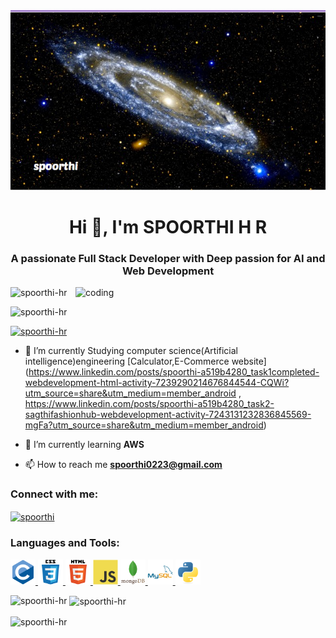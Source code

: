 ![logo](https://github.com/SPOORTHI-HR/SPOORTHI-HR/blob/main/GITBACKGROUND.jpg)
<h1 align="center">Hi 👋, I'm SPOORTHI H R</h1>
<h3 align="center">A passionate Full Stack Developer with Deep passion for AI and Web Development</h3>
<img align="right" alt="coding" width="400" src="https://user-images.githubusercontent.com/55389276/140866485-8fb1c876-9a8f-4d6a-98dc-08c4981eaf70.gif">
<p align="left"> <img src="https://komarev.com/ghpvc/?username=spoorthi-hr&label=Profile%20views&color=0e75b6&style=flat" alt="spoorthi-hr" /> </p>

<p align="left"> <img src="https://komarev.com/ghpvc/?username=spoorthi-hr&label=Profile%20views&color=0e75b6&style=flat" alt="spoorthi-hr" /> </p>

<p align="left"> <a href="https://github.com/ryo-ma/github-profile-trophy"><img src="https://github-profile-trophy.vercel.app/?username=spoorthi-hr" alt="spoorthi-hr" /></a> </p>

- 🔭 I’m currently Studying computer science(Artificial intelligence)engineering [Calculator,E-Commerce website](https://www.linkedin.com/posts/spoorthi-a519b4280_task1completed-webdevelopment-html-activity-7239290214676844544-CQWi?utm_source=share&utm_medium=member_android , https://www.linkedin.com/posts/spoorthi-a519b4280_task2-sagthifashionhub-webdevelopment-activity-7243131232836845569-mgFa?utm_source=share&utm_medium=member_android)

- 🌱 I’m currently learning **AWS**

- 📫 How to reach me **spoorthi0223@gmail.com**

<h3 align="left">Connect with me:</h3>
<p align="left">
<a href="https://linkedin.com/in/spoorthi" target="blank"><img align="center" src="https://raw.githubusercontent.com/rahuldkjain/github-profile-readme-generator/master/src/images/icons/Social/linked-in-alt.svg" alt="spoorthi" height="30" width="40" /></a>
</p>

<h3 align="left">Languages and Tools:</h3>
<p align="left"> <a href="https://www.cprogramming.com/" target="_blank" rel="noreferrer"> <img src="https://raw.githubusercontent.com/devicons/devicon/master/icons/c/c-original.svg" alt="c" width="40" height="40"/> </a> <a href="https://www.w3schools.com/css/" target="_blank" rel="noreferrer"> <img src="https://raw.githubusercontent.com/devicons/devicon/master/icons/css3/css3-original-wordmark.svg" alt="css3" width="40" height="40"/> </a> <a href="https://www.w3.org/html/" target="_blank" rel="noreferrer"> <img src="https://raw.githubusercontent.com/devicons/devicon/master/icons/html5/html5-original-wordmark.svg" alt="html5" width="40" height="40"/> </a> <a href="https://developer.mozilla.org/en-US/docs/Web/JavaScript" target="_blank" rel="noreferrer"> <img src="https://raw.githubusercontent.com/devicons/devicon/master/icons/javascript/javascript-original.svg" alt="javascript" width="40" height="40"/> </a> <a href="https://www.mongodb.com/" target="_blank" rel="noreferrer"> <img src="https://raw.githubusercontent.com/devicons/devicon/master/icons/mongodb/mongodb-original-wordmark.svg" alt="mongodb" width="40" height="40"/> </a> <a href="https://www.mysql.com/" target="_blank" rel="noreferrer"> <img src="https://raw.githubusercontent.com/devicons/devicon/master/icons/mysql/mysql-original-wordmark.svg" alt="mysql" width="40" height="40"/> </a> <a href="https://www.python.org" target="_blank" rel="noreferrer"> <img src="https://raw.githubusercontent.com/devicons/devicon/master/icons/python/python-original.svg" alt="python" width="40" height="40"/> </a> </p>

<p><img align="left" src="https://github-readme-stats.vercel.app/api/top-langs?username=spoorthi-hr&show_icons=true&locale=en&layout=compact" alt="spoorthi-hr" /></p>

<p>&nbsp;<img align="center" src="https://github-readme-stats.vercel.app/api?username=spoorthi-hr&show_icons=true&locale=en" alt="spoorthi-hr" /></p>

<p><img align="center" src="https://github-readme-streak-stats.herokuapp.com/?user=spoorthi-hr&" alt="spoorthi-hr" /></p>
